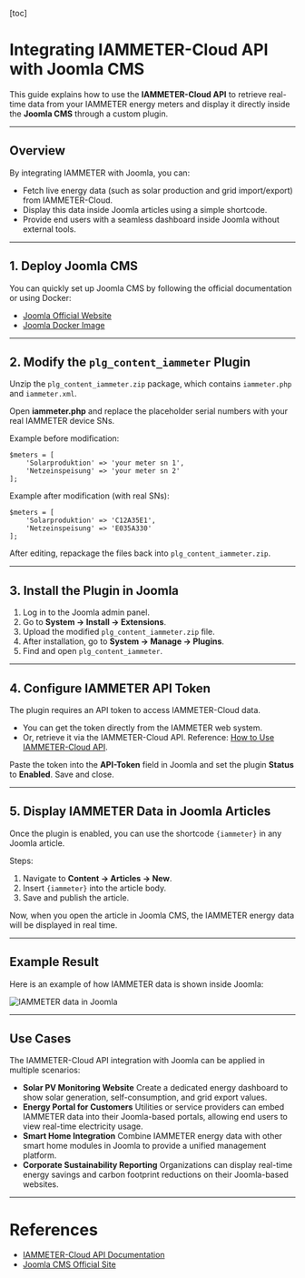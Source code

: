

[toc]

# Integrating IAMMETER-Cloud API with Joomla CMS

This guide explains how to use the **IAMMETER-Cloud API** to retrieve real-time data from your IAMMETER energy meters and display it directly inside the **Joomla CMS** through a custom plugin.



------

## Overview

By integrating IAMMETER with Joomla, you can:

- Fetch live energy data (such as solar production and grid import/export) from IAMMETER-Cloud.
- Display this data inside Joomla articles using a simple shortcode.
- Provide end users with a seamless dashboard inside Joomla without external tools.

------

## 1. Deploy Joomla CMS

You can quickly set up Joomla CMS by following the official documentation or using Docker:

- [Joomla Official Website](https://www.joomla.org/)
- [Joomla Docker Image](https://hub.docker.com/_/joomla)

------

## 2. Modify the `plg_content_iammeter` Plugin

Unzip the `plg_content_iammeter.zip` package, which contains `iammeter.php` and `iammeter.xml`.

Open **iammeter.php** and replace the placeholder serial numbers with your real IAMMETER device SNs.

Example before modification:

```
$meters = [
    'Solarproduktion' => 'your meter sn 1',
    'Netzeinspeisung' => 'your meter sn 2'
];
```

Example after modification (with real SNs):

```
$meters = [
    'Solarproduktion' => 'C12A35E1',
    'Netzeinspeisung' => 'E035A330'
];
```

After editing, repackage the files back into `plg_content_iammeter.zip`.

------

## 3. Install the Plugin in Joomla

1. Log in to the Joomla admin panel.
2. Go to **System → Install → Extensions**.
3. Upload the modified `plg_content_iammeter.zip` file.
4. After installation, go to **System → Manage → Plugins**.
5. Find and open `plg_content_iammeter`.

------

## 4. Configure IAMMETER API Token

The plugin requires an API token to access IAMMETER-Cloud data.

- You can get the token directly from the IAMMETER web system.
- Or, retrieve it via the IAMMETER-Cloud API. Reference: [How to Use IAMMETER-Cloud API](https://www.iammeter.com/docs/system-api).

Paste the token into the **API-Token** field in Joomla and set the plugin **Status** to **Enabled**. Save and close.

------

## 5. Display IAMMETER Data in Joomla Articles

Once the plugin is enabled, you can use the shortcode `{iammeter}` in any Joomla article.

Steps:

1. Navigate to **Content → Articles → New**.
2. Insert `{iammeter}` into the article body.
3. Save and publish the article.

Now, when you open the article in Joomla CMS, the IAMMETER energy data will be displayed in real time.

------

## Example Result

Here is an example of how IAMMETER data is shown inside Joomla:

![IAMMETER data in Joomla](https://iammeterglobal.oss-accelerate.aliyuncs.com/img/image-20250925140608847.png)

------

## Use Cases

The IAMMETER-Cloud API integration with Joomla can be applied in multiple scenarios:

- **Solar PV Monitoring Website**
   Create a dedicated energy dashboard to show solar generation, self-consumption, and grid export values.
- **Energy Portal for Customers**
   Utilities or service providers can embed IAMMETER data into their Joomla-based portals, allowing end users to view real-time electricity usage.
- **Smart Home Integration**
   Combine IAMMETER energy data with other smart home modules in Joomla to provide a unified management platform.
- **Corporate Sustainability Reporting**
   Organizations can display real-time energy savings and carbon footprint reductions on their Joomla-based websites.

------

# References

- [IAMMETER-Cloud API Documentation](https://www.iammeter.com/docs/system-api)
- [Joomla CMS Official Site](https://www.joomla.org/)